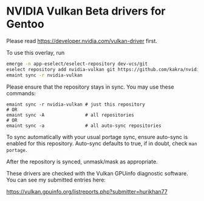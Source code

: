 NVIDIA Vulkan Beta drivers for Gentoo
=====================================

Please read https://developer.nvidia.com/vulkan-driver first.

To use this overlay, run

```bash
emerge -n app-eselect/eselect-repository dev-vcs/git
eselect repository add nvidia-vulkan git https://github.com/kakra/nvidia-vulkan.git
emaint sync -r nvidia-vulkan
```

Please ensure that the repository stays in sync. You may use these commands:

```
emaint sync -r nvidia-vulkan # just this repository
# OR
emaint sync -A               # all repositories
# OR
emaint sync -a               # all auto-sync repositories
```

To sync automatically with your usual portage sync, ensure auto-sync is enabled for
this repository. Auto-sync defaults to true, if in doubt, check `man portage`.

After the repository is synced, unmask/mask as appropriate.

These drivers are checked with the Vulkan GPUinfo diagnostic software. You can see my
submitted entries here:

https://vulkan.gpuinfo.org/listreports.php?submitter=hurikhan77
